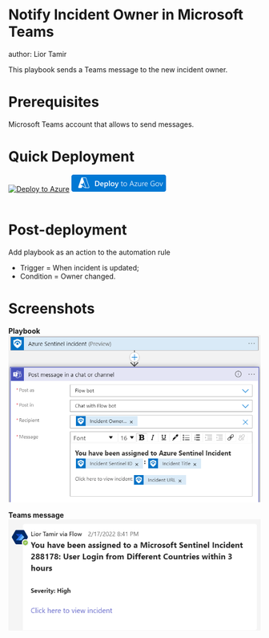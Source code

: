 # Notify Incident Owner in Microsoft Teams
author: Lior Tamir

This playbook sends a Teams message to the new incident owner.

# Prerequisites

Microsoft Teams account that allows to send messages.

# Quick Deployment
[![Deploy to Azure](https://aka.ms/deploytoazurebutton)](https://portal.azure.com/#create/Microsoft.Template/uri/https%3A%2F%2Fraw.githubusercontent.com%2FAzure%2FAzure-Sentinel%2Fmaster%2FSolutions%2FSentinelSOARessentials%2FPlaybooks%2FNotify-Owner%2Fazuredeploy.json)
[![Deploy to Azure Gov](https://raw.githubusercontent.com/Azure/azure-quickstart-templates/master/1-CONTRIBUTION-GUIDE/images/deploytoazuregov.png)](https://portal.azure.us/#create/Microsoft.Template/uri/https%3A%2F%2Fraw.githubusercontent.com%2FAzure%2FAzure-Sentinel%2Fmaster%2FSolutions%2FSentinelSOARessentials%2FPlaybooks%2FNotify-Owner%2Fazuredeploy.json)
<br><br>

# Post-deployment
Add playbook as an action to the automation rule 
- Trigger = When incident is updated;  
- Condition = Owner changed.<br>


# Screenshots

**Playbook** <br>
![playbook screenshot](./images/designerLight.png)<br>

**Teams message** <br>
![teams notification](./images/ownerTeamsMessage.png)<br><br>
